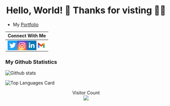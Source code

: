 <h1 align="center"> Hello, World! 👋 Thanks for visting 🙋‍♂️  </h1>

<!--
**jaysampath/jaysampath** is a ✨ _special_ ✨ repository because its `README.md` (this file) appears on your GitHub profile.

Here are some ideas to get you started:

- 🔭 I’m currently working on ...
- 🌱 I’m currently learning ...
- 👯 I’m looking to collaborate on ...
- 🤔 I’m looking for help with ...
- 💬 Ask me about ...
- 📫 How to reach me: ...
- 😄 Pronouns: ...
- ⚡ Fun fact: ...
-->


<ul>
  
  <li> <p> My <a href="https://sampath-portfolio.vercel.app/" target="_blank" > Portfolio </a>  </p> </li> 

</ul>

|Connect With Me|
|-----|
|<a href="https://twitter.com/JaySampath1"><img align="left" alt=" Twitter" width="30px" src="https://github.com/edent/SuperTinyIcons/blob/master/images/svg/twitter.svg" /></a><a href="https://www.instagram.com/jay_sampath_"><img align="left" alt="s Instagram" width="30px" src="https://github.com/edent/SuperTinyIcons/blob/master/images/svg/instagram.svg" /></a><a href="https://www.linkedin.com/in/jaya-sampath-kolisetty"><img align="left" alt=" LinkedIn" width="30px" src="https://github.com/edent/SuperTinyIcons/blob/master/images/svg/linkedin.svg" /></a></a><a href="mailto:jayasampath111@gmail.com"><img align="left" alt=" Email" width="30px" src="https://github.com/edent/SuperTinyIcons/blob/master/images/svg/gmail.svg" /></a>|

### My Github Statistics

![Github stats](https://github-readme-stats.vercel.app/api?username=jaysampath&theme=highcontrast&show_icons=true&count_private=true)



![Top Languages Card](https://github-readme-stats.vercel.app/api/top-langs/?username=jaysampath&layout=compact&hide=Matlab,cpp)

<p align="center"> 
  Visitor Count<br>
<img src="https://profile-counter.glitch.me/jaysampath/count.svg" />
</p>



